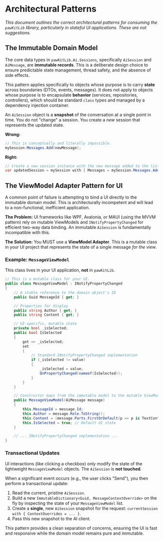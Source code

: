 ﻿# Architectural Patterns

*This document outlines the correct architectural patterns for consuming the `pawKitLib` library, particularly in stateful UI applications. These are not suggestions.*

## The Immutable Domain Model

The core data types in `pawKitLib.Ai.Sessions`, specifically `AiSession` and `AiMessage`, are **immutable records**. This is a deliberate design choice to ensure predictable state management, thread safety, and the absence of side effects.

This pattern applies specifically to objects whose purpose is to carry **state** across boundaries (DTOs, events, messages). It does not apply to objects whose purpose is to encapsulate **behavior** (services, repositories, controllers), which should be standard `class` types and managed by a dependency injection container.

An `AiSession` object is a **snapshot** of the conversation at a single point in time. You do not "change" a session. You create a *new* session that represents the updated state.

**Wrong:**
```csharp
// This is conceptually and literally impossible.
mySession.Messages.Add(newMessage);
```

**Right:**
```csharp
// Create a new session instance with the new message added to the list.
var updatedSession = mySession with { Messages = mySession.Messages.Add(newMessage) };
```

## The ViewModel Adapter Pattern for UI

A common point of failure is attempting to bind a UI directly to the immutable domain model. This is architecturally incompetent and will lead to a non-functional, inefficient application.

**The Problem:** UI frameworks like WPF, Avalonia, or MAUI (using the MVVM pattern) rely on mutable ViewModels and `INotifyPropertyChanged` for efficient two-way data binding. An immutable `AiSession` is fundamentally incompatible with this.

**The Solution:** You MUST use a **ViewModel Adapter**. This is a mutable class in your UI project that represents the state of a single message *for the view*.

### Example: `MessageViewModel`

This class lives in your UI application, **not** in `pawKitLib`.

```csharp
// This is a mutable class for your UI.
public class MessageViewModel : INotifyPropertyChanged
{
    // A stable reference to the domain object's ID
    public Guid MessageId { get; }

    // Properties for display
    public string Author { get; }
    public string Content { get; }

    // UI-specific, mutable state
    private bool _isSelected;
    public bool IsSelected
    {
        get => _isSelected;
        set
        {
            // Standard INotifyPropertyChanged implementation
            if (_isSelected != value)
            {
                _isSelected = value;
                OnPropertyChanged(nameof(IsSelected));
            }
        }
    }

    // Constructor maps from the immutable model to the mutable ViewModel
    public MessageViewModel(AiMessage message)
    {
        this.MessageId = message.Id;
        this.Author = message.Role.ToString();
        this.Content = (message.Parts.FirstOrDefault(p => p is TextContentPart) as TextContentPart)?.Text ?? "[Non-text content]";
        this.IsSelected = true; // Default UI state
    }

    // ... INotifyPropertyChanged implementation ...
}
```

### Transactional Updates

UI interactions (like clicking a checkbox) only modify the state of the lightweight `MessageViewModel` objects. The `AiSession` is **not touched**.

When a significant event occurs (e.g., the user clicks "Send"), you then perform a transactional update:

1.  Read the current, pristine `AiSession`.
2.  Build a new `ImmutableDictionary<Guid, MessageContextOverride>` on the fly by inspecting the state of your `MessageViewModel` list.
3.  Create a **single**, new `AiSession` snapshot for the request: `currentSession with { ContextOverrides = ... }`.
4.  Pass this new snapshot to the AI client.

This pattern provides a clean separation of concerns, ensuring the UI is fast and responsive while the domain model remains pure and immutable.